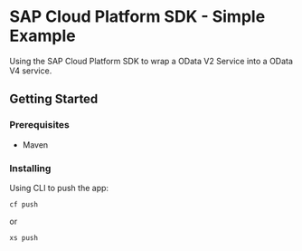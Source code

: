 # SAP Cloud Platform SDK - Simple Example

Using the SAP Cloud Platform SDK to wrap a OData V2 Service into a OData V4 service.

## Getting Started


### Prerequisites

- Maven

### Installing

Using CLI to push the app:

```
cf push
```
or 

```
xs push
```
